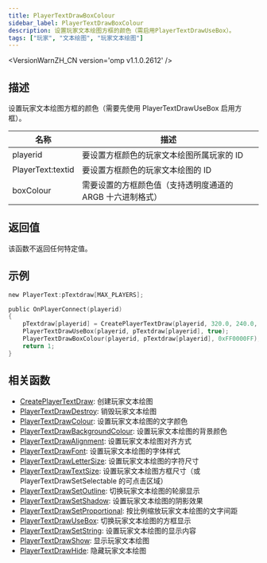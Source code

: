 ```yaml
---
title: PlayerTextDrawBoxColour
sidebar_label: PlayerTextDrawBoxColour
description: 设置玩家文本绘图方框的颜色（需启用PlayerTextDrawUseBox）。
tags: ["玩家", "文本绘图", "玩家文本绘图"]
---
```


<VersionWarnZH_CN version='omp v1.1.0.2612' />

## 描述

设置玩家文本绘图方框的颜色（需要先使用 PlayerTextDrawUseBox 启用方框）。

| 名称              | 描述                                                       |
| ----------------- | ---------------------------------------------------------- |
| playerid          | 要设置方框颜色的玩家文本绘图所属玩家的 ID                  |
| PlayerText:textid | 要设置方框颜色的玩家文本绘图的 ID                          |
| boxColour         | 需要设置的方框颜色值（支持透明度通道的 ARGB 十六进制格式） |

## 返回值

该函数不返回任何特定值。

## 示例

```c
new PlayerText:pTextdraw[MAX_PLAYERS];

public OnPlayerConnect(playerid)
{
    pTextdraw[playerid] = CreatePlayerTextDraw(playerid, 320.0, 240.0, "示例文本");
    PlayerTextDrawUseBox(playerid, pTextdraw[playerid], true);
    PlayerTextDrawBoxColour(playerid, pTextdraw[playerid], 0xFF0000FF); // 设置不透明红色方框
    return 1;
}
```

## 相关函数

- [CreatePlayerTextDraw](CreatePlayerTextDraw): 创建玩家文本绘图
- [PlayerTextDrawDestroy](PlayerTextDrawDestroy): 销毁玩家文本绘图
- [PlayerTextDrawColour](PlayerTextDrawColour): 设置玩家文本绘图的文字颜色
- [PlayerTextDrawBackgroundColour](PlayerTextDrawBackgroundColour): 设置玩家文本绘图的背景颜色
- [PlayerTextDrawAlignment](PlayerTextDrawAlignment): 设置玩家文本绘图对齐方式
- [PlayerTextDrawFont](PlayerTextDrawFont): 设置玩家文本绘图的字体样式
- [PlayerTextDrawLetterSize](PlayerTextDrawLetterSize): 设置玩家文本绘图的字符尺寸
- [PlayerTextDrawTextSize](PlayerTextDrawTextSize): 设置玩家文本绘图方框尺寸（或 PlayerTextDrawSetSelectable 的可点击区域）
- [PlayerTextDrawSetOutline](PlayerTextDrawSetOutline): 切换玩家文本绘图的轮廓显示
- [PlayerTextDrawSetShadow](PlayerTextDrawSetShadow): 设置玩家文本绘图的阴影效果
- [PlayerTextDrawSetProportional](PlayerTextDrawSetProportional): 按比例缩放玩家文本绘图的文字间距
- [PlayerTextDrawUseBox](PlayerTextDrawUseBox): 切换玩家文本绘图的方框显示
- [PlayerTextDrawSetString](PlayerTextDrawSetString): 设置玩家文本绘图的显示内容
- [PlayerTextDrawShow](PlayerTextDrawShow): 显示玩家文本绘图
- [PlayerTextDrawHide](PlayerTextDrawHide): 隐藏玩家文本绘图
